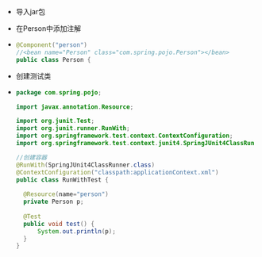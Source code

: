 - 导入jar包

- 在Person中添加注解

- ```java
  @Component("person")
  //<bean name="Person" class="com.spring.pojo.Person"></bean>
  public class Person {
  ```

- 创建测试类

- ```java
  package com.spring.pojo;
  
  import javax.annotation.Resource;
  
  import org.junit.Test;
  import org.junit.runner.RunWith;
  import org.springframework.test.context.ContextConfiguration;
  import org.springframework.test.context.junit4.SpringJUnit4ClassRunner;
  
  //创建容器
  @RunWith(SpringJUnit4ClassRunner.class)
  @ContextConfiguration("classpath:applicationContext.xml")
  public class RunWithTest {
  	
  	@Resource(name="person")
  	private Person p;
  	
  	@Test
  	public void test() {
  		System.out.println(p);
  	}
  }
  
  ```

  